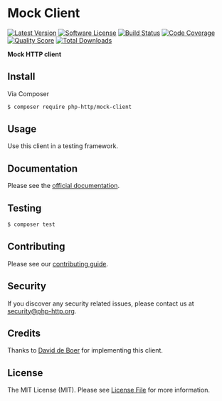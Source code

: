 # Mock Client

[![Latest Version](https://img.shields.io/github/release/php-http/mock-client.svg?style=flat-square)](https://github.com/php-http/mock-client/releases)
[![Software License](https://img.shields.io/badge/license-MIT-brightgreen.svg?style=flat-square)](LICENSE)
[![Build Status](https://img.shields.io/travis/php-http/mock-client.svg?style=flat-square)](https://travis-ci.org/php-http/mock-client)
[![Code Coverage](https://img.shields.io/scrutinizer/coverage/g/php-http/mock-client.svg?style=flat-square)](https://scrutinizer-ci.com/g/php-http/mock-client)
[![Quality Score](https://img.shields.io/scrutinizer/g/php-http/mock-client.svg?style=flat-square)](https://scrutinizer-ci.com/g/php-http/mock-client)
[![Total Downloads](https://img.shields.io/packagist/dt/php-http/mock-client.svg?style=flat-square)](https://packagist.org/packages/php-http/mock-client)

**Mock HTTP client**


## Install

Via Composer

``` bash
$ composer require php-http/mock-client
```


## Usage

Use this client in a testing framework.


## Documentation

Please see the [official documentation](http://docs.php-http.org).


## Testing

``` bash
$ composer test
```


## Contributing

Please see our [contributing guide](http://docs.php-http.org/en/latest/development/contributing.html).


## Security

If you discover any security related issues, please contact us at [security@php-http.org](mailto:security@php-http.org).


## Credits

Thanks to [David de Boer](https://github.com/ddeboer) for implementing this client.


## License

The MIT License (MIT). Please see [License File](LICENSE) for more information.
